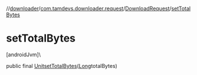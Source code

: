 //[downloader](../../../index.md)/[com.tamdevs.downloader.request](../index.md)/[DownloadRequest](index.md)/[setTotalBytes](set-total-bytes.md)

# setTotalBytes

[androidJvm]\

public final [Unit](https://kotlinlang.org/api/latest/jvm/stdlib/kotlin/-unit/index.html)[setTotalBytes](set-total-bytes.md)([Long](https://developer.android.com/reference/kotlin/java/lang/Long.html)totalBytes)
